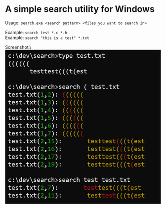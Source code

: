 # A simple search utility for Windows

Usage: `search.exe <search pattern> <files you want to search in>`

Example: `search test *.c *.h`\
Example: `search "this is a test" *.txt`

Screenshot:\ ![Screenshot](example.png)
